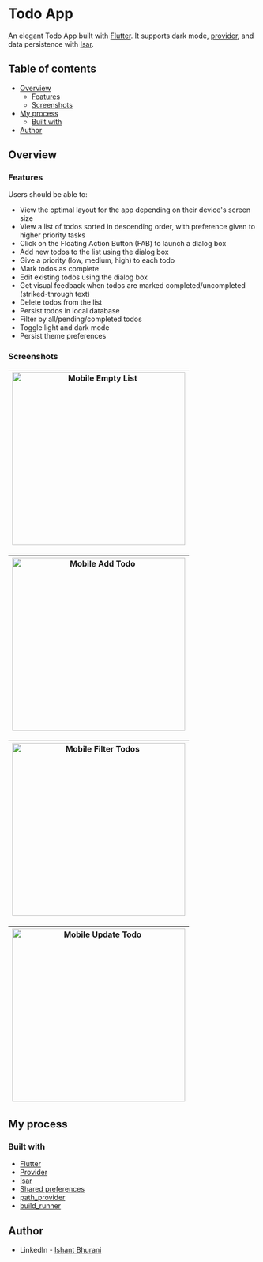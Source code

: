 # Todo App

An elegant Todo App built with [Flutter](https://flutter.dev/). It supports dark mode, [provider](https://pub.dev/packages/provider), and data persistence with [Isar](https://isar.dev/).

## Table of contents

- [Overview](#overview)
  - [Features](#features)
  - [Screenshots](#screenshots)
- [My process](#my-process)
  - [Built with](#built-with)
- [Author](#author)

## Overview

### Features

Users should be able to:

- View the optimal layout for the app depending on their device's screen size
- View a list of todos sorted in descending order, with preference given to higher priority tasks
- Click on the Floating Action Button (FAB) to launch a dialog box
- Add new todos to the list using the dialog box
- Give a priority (low, medium, high) to each todo
- Mark todos as complete
- Edit existing todos using the dialog box
- Get visual feedback when todos are marked completed/uncompleted (striked-through text)
- Delete todos from the list
- Persist todos in local database
- Filter by all/pending/completed todos
- Toggle light and dark mode
- Persist theme preferences

### Screenshots

| <img width="350" src="https://github.com/ishantbhurani/flutter-todo-app/assets/67356291/b6a4085f-aca4-4e8a-a488-c719df4f60c0" alt="Mobile Empty List" /> |
| -------------------------------------------------------------------------------------------------------------------------------------------------------- |

| <img width="350" src="https://github.com/ishantbhurani/flutter-todo-app/assets/67356291/10d0fc05-e5d1-4f27-8e16-0f2af7b39e34" alt="Mobile Add Todo" /> |
| ------------------------------------------------------------------------------------------------------------------------------------------------------ |

| <img width="350" src="https://github.com/ishantbhurani/flutter-todo-app/assets/67356291/4040fa00-70cf-4c30-9b9b-6f8c81afedb5" alt="Mobile Filter Todos" /> |
| ---------------------------------------------------------------------------------------------------------------------------------------------------------- |

| <img width="350" src="https://github.com/ishantbhurani/flutter-todo-app/assets/67356291/37d6927f-5e7c-43c7-bdc8-db9973f55536" alt="Mobile Update Todo" /> |
| --------------------------------------------------------------------------------------------------------------------------------------------------------- |

## My process

### Built with

- [Flutter](https://flutter.dev/)
- [Provider](https://pub.dev/packages/provider)
- [Isar](https://pub.dev/packages/isar)
- [Shared preferences](https://pub.dev/packages/shared_preferences)
- [path_provider](https://pub.dev/packages/path_provider)
- [build_runner](https://pub.dev/packages/build_runner)

## Author

- LinkedIn - [Ishant Bhurani](https://www.linkedin.com/in/ishant-bhurani/)
